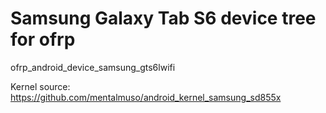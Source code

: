 # Samsung Galaxy Tab S6 device tree for ofrp
ofrp_android_device_samsung_gts6lwifi

Kernel source:
https://github.com/mentalmuso/android_kernel_samsung_sd855x
